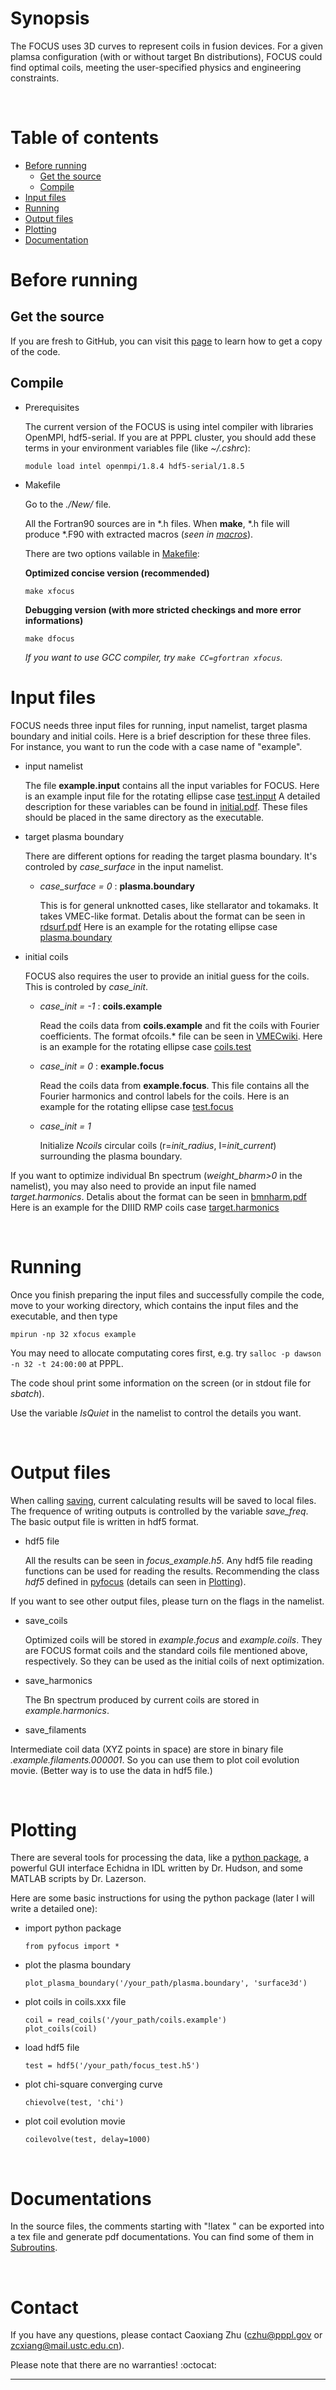 # Synopsis

The FOCUS uses 3D curves to represent coils in fusion devices.
For a given plamsa configuration (with or without target Bn distributions), FOCUS could find optimal coils, meeting the user-specified physics and engineering constraints.

&nbsp;

# Table of contents

- [Before running](#before-running)
  * [Get the source](#get-the-source)
  * [Compile](#compile)
- [Input files](#input-files)
- [Running](#running)
- [Output files](#output-files)
- [Plotting](#plotting)
- [Documentation](#documentation)

# Before running

## Get the source
If you are fresh to GitHub, you can visit this [page](https://princetonuniversity.github.io/FOCUS/Get_the_code) to learn how to get a copy of the code.

## Compile
* Prerequisites

  The current version of the FOCUS is using intel compiler with libraries OpenMPI, hdf5-serial.
  If you are at PPPL cluster, you should add these terms in your environment variables file (like *~/.cshrc*):
  ```
  module load intel openmpi/1.8.4 hdf5-serial/1.8.5
  ```

* Makefile

  Go to the *./New/* file.
  
  All the Fortran90 sources are in \*.h files. When **make**, \*.h file will produce \*.F90 with extracted macros (*seen in [macros](https://github.com/PrincetonUniversity/FOCUS/tree/master/New/macros)*).

  There are two options vailable in [Makefile](https://github.com/PrincetonUniversity/FOCUS/tree/master/New/Makefile):
  
  **Optimized concise version (recommended)**
  ```
  make xfocus
  ```
  **Debugging version (with more stricted checkings and more error informations)**
  ```
  make dfocus
  ```
  *If you want to use GCC compiler, try `make CC=gfortran xfocus`.*
  
# Input files

FOCUS needs three input files for running, input namelist, target plasma boundary and initial coils.
Here is a brief description for these three files. 
For instance, you want to run the code with a case name of "example".

* input namelist
  
  The file **example.input** contains all the input variables for FOCUS.
  Here is an example input file for the rotating ellipse case [test.input](https://github.com/PrincetonUniversity/FOCUS/tree/master/examples/New_rotating_ellipse/test.input)
  A detailed description for these variables can be found in [initial.pdf](https://princetonuniversity.github.io/FOCUS/initial.pdf).
  These files should be placed in the same directory as the executable.
  
* target plasma boundary

  There are different options for reading the target plasma boundary.
  It's controled by *case_surface* in the input namelist. 
  
  - *case_surface = 0* : **plasma.boundary**
  
    This is for general unknotted cases, like stellarator and tokamaks. It takes VMEC-like format. 
    Detalis about the format can be seen in [rdsurf.pdf](https://princetonuniversity.github.io/FOCUS/rdsurf.pdf)
	Here is an example for the rotating ellipse case [plasma.boundary](https://github.com/PrincetonUniversity/FOCUS/tree/master/examples/New_rotating_ellipse/plasma.boundary)
    
* initial coils

  FOCUS also requires the user to provide an initial guess for the coils. This is controled by *case_init*.
  
  - *case_init = -1* : **coils.example**
  
    Read the coils data from **coils.example** and fit the coils with Fourier coefficients. 
    The format ofcoils.\* file can be seen in [VMECwiki](http://vmecwiki.pppl.wikispaces.net/MAKEGRID).
	Here is an example for the rotating ellipse case [coils.test](https://github.com/PrincetonUniversity/FOCUS/tree/master/examples/New_rotating_ellipse/coils.test)
    
  - *case_init =  0* : **example.focus**
  
    Read the coils data from **example.focus**. This file contains all the Fourier harmonics and control labels for the coils.
	Here is an example for the rotating ellipse case [test.focus](https://github.com/PrincetonUniversity/FOCUS/tree/master/examples/New_rotating_ellipse/test.focus)
    
  - *case_init =  1*
  
    Initialize *Ncoils* circular coils (r=*init_radius*, I=*init_current*) surrounding the plasma boundary.

If you want to optimize individual Bn spectrum (*weight_bharm>0* in the namelist), you may also need to provide an input file named *target.harmonics*.
Detalis about the format can be seen in [bmnharm.pdf](https://princetonuniversity.github.io/FOCUS/bmnharm.pdf)
Here is an example for the DIIID RMP coils case [target.harmonics](https://github.com/PrincetonUniversity/FOCUS/tree/master/examples/New_d3d_RMP/target.harmonics)

&nbsp;

# Running

Once you finish preparing the input files and successfully compile the code, move to your working directory, which contains the input files and the executable, and then type
```
mpirun -np 32 xfocus example
```
You may need to allocate computating cores first, e.g. try `salloc -p dawson -n 32 -t 24:00:00` at PPPL.

The code shoul print some information on the screen (or in stdout file for *sbatch*).

Use the variable *IsQuiet* in the namelist to control the details you want.

&nbsp;

# Output files

When calling [saving](https://github.com/PrincetonUniversity/FOCUS/tree/master/New/saving.h), current calculating results will be saved to local files.
The frequence of writing outputs is controlled by the variable *save_freq*.
The basic output file is written in hdf5 format.

* hdf5 file
  
  All the results can be seen in *focus_example.h5*. 
  Any hdf5 file reading functions can be used for reading the results. 
  Recommending the class *hdf5* defined in [pyfocus](https://github.com/PrincetonUniversity/FOCUS/blob/master/pyfocus/coil.py) (details can seen in [Plotting](#Plotting)).
  
If you want to see other output files, please turn on the flags in the namelist.

* save_coils

  Optimized coils will be stored in *example.focus* and *example.coils*. 
  They are FOCUS format coils and the standard coils file mentioned above, respectively. 
  So they can be used as the initial coils of next optimization.
  
* save_harmonics

  The Bn spectrum produced by current coils are stored in *example.harmonics*.
  
* save_filaments

Intermediate coil data (XYZ points in space) are store in binary file *.example.filaments.000001*. 
  So you can use them to plot coil evolution movie. (Better way is to use the data in hdf5 file.)

&nbsp;

# Plotting
There are several tools for processing the data, like a [python package](https://github.com/PrincetonUniversity/FOCUS/blob/master/pyfocus/coil.py), 
a powerful GUI interface Echidna in IDL written by Dr. Hudson, and some MATLAB scripts by Dr. Lazerson.

Here are some basic instructions for using the python package (later I will write a detailed one):

* import python package
  ```
  from pyfocus import *
  ```

* plot the plasma boundary
  ```
  plot_plasma_boundary('/your_path/plasma.boundary', 'surface3d')
  ```

* plot coils in coils.xxx file
  ```
  coil = read_coils('/your_path/coils.example')
  plot_coils(coil)
  ```

* load hdf5 file
  ```
  test = hdf5('/your_path/focus_test.h5')
  ```

* plot chi-square converging curve
  ```
  chievolve(test, 'chi')
  ```
  
* plot coil evolution movie
  ```
  coilevolve(test, delay=1000)
  ```
  

&nbsp;

# Documentations
In the source files, the comments starting with "!latex " can be exported into a tex file and generate pdf documentations.
You can find some of them in [Subroutins](https://princetonuniversity.github.io/FOCUS/subroutines).

&nbsp;

# Contact
If you have any questions, please contact Caoxiang Zhu (czhu@pppl.gov or zcxiang@mail.ustc.edu.cn).

Please note that there are no warranties! :octocat:

-----------
